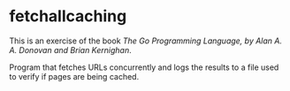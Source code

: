 # fetchallcaching

This is an exercise of the book _The Go Programming Language,
by Alan A. A. Donovan and Brian Kernighan_.

Program that fetches URLs concurrently and logs the results
to a file used to verify if pages are being cached.
